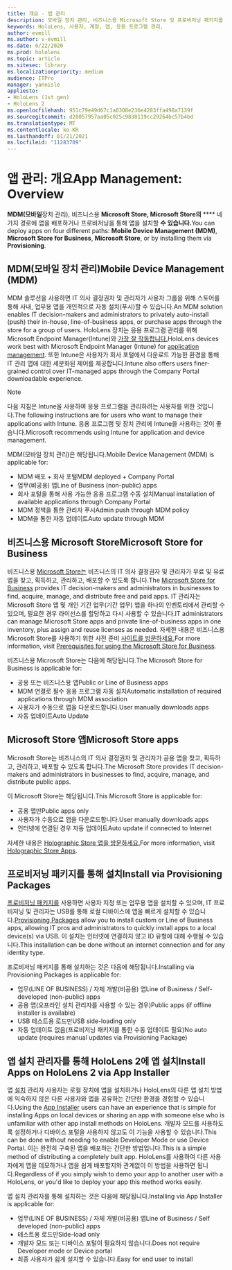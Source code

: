```yaml
---
title: 개요 - 앱 관리
description: 모바일 장치 관리, 비즈니스용 Microsoft Store 및 프로비저닝 패키지를 사용하여 혼합 현실 앱 관리에 대한 개요를 시작하세요.
keywords: HoloLens, 사용자, 계정, 앱, 응용 프로그램 관리,
author: evmill
ms.author: v-evmill
ms.date: 6/22/2020
ms.prod: hololens
ms.topic: article
ms.sitesec: library
ms.localizationpriority: medium
audience: ITPro
manager: yannisle
appliesto:
- HoloLens (1st gen)
- HoloLens 2
ms.openlocfilehash: 951c79e49d67c1a0308e236e4283ffa498a7139f
ms.sourcegitcommit: d20057957aa05c025c9838119cc29264bc57b4bd
ms.translationtype: MT
ms.contentlocale: ko-KR
ms.lasthandoff: 01/21/2021
ms.locfileid: "11283709"
---
```

# <span data-ttu-id="37ee1-104">앱 관리: 개요</span><span class="sxs-lookup"><span data-stu-id="37ee1-104">App Management: Overview</span></span>

<span data-ttu-id="37ee1-105">**MDM(모바일**장치 관리), 비즈니스용 **Microsoft Store, Microsoft Store의** \*\*\*\* 네 가지 경로에 앱을 배포하거나 프로비저닝을 통해 앱을 설치할 **수 있습니다.**</span><span class="sxs-lookup"><span data-stu-id="37ee1-105">You can deploy apps on four different paths: **Mobile Device Management (MDM)**, **Microsoft Store for Business**, **Microsoft Store**, or by installing them via **Provisioning**.</span></span>

## <span data-ttu-id="37ee1-106">MDM(모바일 장치 관리)</span><span class="sxs-lookup"><span data-stu-id="37ee1-106">Mobile Device Management (MDM)</span></span>

<span data-ttu-id="37ee1-107">MDM 솔루션을 사용하면 IT 의사 결정권자 및 관리자가 사용자 그룹을 위해 스토어를 통해 사내, 업무용 앱을 개인적으로 자동 설치(푸시)할 수 있습니다.</span><span class="sxs-lookup"><span data-stu-id="37ee1-107">An MDM solution enables IT decision-makers and administrators to privately auto-install (push) their in-house, line-of-business apps, or purchase apps through the store for a group of users.</span></span> <span data-ttu-id="37ee1-108">HoloLens 장치는 응용 프로그램 관리를 위해 Microsoft Endpoint Manager(Intune)와 [가장 잘 작동합니다.](app-deploy-intune.md)</span><span class="sxs-lookup"><span data-stu-id="37ee1-108">HoloLens devices work best with Microsoft Endpoint Manager (Intune) for [application management](app-deploy-intune.md).</span></span> <span data-ttu-id="37ee1-109">또한 Intune은 사용자가 회사 포털에서 다운로드 가능한 환경을 통해 IT 관리 앱에 대한 세분화된 제어를 제공합니다.</span><span class="sxs-lookup"><span data-stu-id="37ee1-109">Intune also offers users finer-grained control over IT-managed apps through the Company Portal downloadable experience.</span></span>

> [!NOTE]
> <span data-ttu-id="37ee1-110">다음 지침은 Intune을 사용하여 응용 프로그램을 관리하려는 사용자를 위한 것입니다.</span><span class="sxs-lookup"><span data-stu-id="37ee1-110">The following instructions are for users who want to manage their applications with Intune.</span></span> <span data-ttu-id="37ee1-111">응용 프로그램 및 장치 관리에 Intune을 사용하는 것이 좋습니다.</span><span class="sxs-lookup"><span data-stu-id="37ee1-111">Microsoft recommends using Intune for application and device management.</span></span>

<span data-ttu-id="37ee1-112">MDM(모바일 장치 관리)은 해당됩니다.</span><span class="sxs-lookup"><span data-stu-id="37ee1-112">Mobile Device Management (MDM) is applicable for:</span></span>

* <span data-ttu-id="37ee1-113">MDM 배포 + 회사 포털</span><span class="sxs-lookup"><span data-stu-id="37ee1-113">MDM deployed + Company Portal</span></span>
* <span data-ttu-id="37ee1-114">업무(비공용) 앱</span><span class="sxs-lookup"><span data-stu-id="37ee1-114">Line of Business (non-public) apps</span></span>
* <span data-ttu-id="37ee1-115">회사 포털을 통해 사용 가능한 응용 프로그램 수동 설치</span><span class="sxs-lookup"><span data-stu-id="37ee1-115">Manual installation of available applications through Company Portal</span></span>
* <span data-ttu-id="37ee1-116">MDM 정책을 통한 관리자 푸시</span><span class="sxs-lookup"><span data-stu-id="37ee1-116">Admin push through MDM policy</span></span>
* <span data-ttu-id="37ee1-117">MDM을 통한 자동 업데이트</span><span class="sxs-lookup"><span data-stu-id="37ee1-117">Auto update through MDM</span></span>

## <span data-ttu-id="37ee1-118">비즈니스용 Microsoft Store</span><span class="sxs-lookup"><span data-stu-id="37ee1-118">Microsoft Store for Business</span></span>

<span data-ttu-id="37ee1-119">비즈니스용 [Microsoft Store는](app-deploy-store-business.md) 비즈니스의 IT 의사 결정권자 및 관리자가 무료 및 유료 앱을 찾고, 획득하고, 관리하고, 배포할 수 있도록 합니다.</span><span class="sxs-lookup"><span data-stu-id="37ee1-119">The [Microsoft Store for Business](app-deploy-store-business.md) provides IT decision-makers and administrators in businesses to find, acquire, manage, and distribute free and paid apps.</span></span> <span data-ttu-id="37ee1-120">IT 관리자는 Microsoft Store 앱 및 개인 기간 업무(기간 업무) 앱을 하나의 인벤토리에서 관리할 수 있으며, 필요한 경우 라이선스를 할당하고 다시 사용할 수 있습니다.</span><span class="sxs-lookup"><span data-stu-id="37ee1-120">IT administrators can manage Microsoft Store apps and private line-of-business apps in one inventory, plus assign and reuse licenses as needed.</span></span> <span data-ttu-id="37ee1-121">자세한 내용은 비즈니스용 Microsoft Store를 사용하기 위한 사전 준비 [사이트를 방문하세요.](https://docs.microsoft.com/microsoft-store/prerequisites-microsoft-store-for-business)</span><span class="sxs-lookup"><span data-stu-id="37ee1-121">For more information, visit [Prerequisites for using the Microsoft Store for Business](https://docs.microsoft.com/microsoft-store/prerequisites-microsoft-store-for-business).</span></span>

<span data-ttu-id="37ee1-122">비즈니스용 Microsoft Store는 다음에 해당됩니다.</span><span class="sxs-lookup"><span data-stu-id="37ee1-122">The Microsoft Store for Business is applicable for:</span></span>

* <span data-ttu-id="37ee1-123">공용 또는 비즈니스용 앱</span><span class="sxs-lookup"><span data-stu-id="37ee1-123">Public or Line of Business apps</span></span>
* <span data-ttu-id="37ee1-124">MDM 연결로 필수 응용 프로그램 자동 설치</span><span class="sxs-lookup"><span data-stu-id="37ee1-124">Automatic installation of required applications through MDM association</span></span>
* <span data-ttu-id="37ee1-125">사용자가 수동으로 앱을 다운로드합니다.</span><span class="sxs-lookup"><span data-stu-id="37ee1-125">User manually downloads apps</span></span>
* <span data-ttu-id="37ee1-126">자동 업데이트</span><span class="sxs-lookup"><span data-stu-id="37ee1-126">Auto Update</span></span>

## <span data-ttu-id="37ee1-127">Microsoft Store 앱</span><span class="sxs-lookup"><span data-stu-id="37ee1-127">Microsoft Store apps</span></span>

<span data-ttu-id="37ee1-128">Microsoft Store는 비즈니스의 IT 의사 결정권자 및 관리자가 공용 앱을 찾고, 획득하고, 관리하고, 배포할 수 있도록 합니다.</span><span class="sxs-lookup"><span data-stu-id="37ee1-128">The Microsoft Store provides IT decision-makers and administrators in businesses to find, acquire, manage, and distribute public apps.</span></span>

<span data-ttu-id="37ee1-129">이 Microsoft Store는 해당됩니다.</span><span class="sxs-lookup"><span data-stu-id="37ee1-129">This Microsoft Store is applicable for:</span></span>

* <span data-ttu-id="37ee1-130">공용 앱만</span><span class="sxs-lookup"><span data-stu-id="37ee1-130">Public apps only</span></span>
* <span data-ttu-id="37ee1-131">사용자가 수동으로 앱을 다운로드합니다.</span><span class="sxs-lookup"><span data-stu-id="37ee1-131">User manually downloads apps</span></span>
* <span data-ttu-id="37ee1-132">인터넷에 연결된 경우 자동 업데이트</span><span class="sxs-lookup"><span data-stu-id="37ee1-132">Auto update if connected to Internet</span></span>

<span data-ttu-id="37ee1-133">자세한 내용은 [Holographic Store 앱을 방문하세요.](https://docs.microsoft.com/hololens/holographic-store-apps)</span><span class="sxs-lookup"><span data-stu-id="37ee1-133">For more information, visit [Holographic Store Apps](https://docs.microsoft.com/hololens/holographic-store-apps).</span></span>

## <span data-ttu-id="37ee1-134">프로비저닝 패키지를 통해 설치</span><span class="sxs-lookup"><span data-stu-id="37ee1-134">Install via Provisioning Packages</span></span>

<span data-ttu-id="37ee1-135">[프로비저닝 패키지를](app-deploy-provisioning-package.md) 사용하면 사용자 지정 또는 업무용 앱을 설치할 수 있으며, IT 프로비저닝 및 관리자는 USB를 통해 로컬 디바이스에 앱을 빠르게 설치할 수 있습니다.</span><span class="sxs-lookup"><span data-stu-id="37ee1-135">[Provisioning Packages](app-deploy-provisioning-package.md) allow you to install custom or Line of Business apps, allowing IT pros and administrators to quickly install apps to a local device(s) via USB.</span></span> <span data-ttu-id="37ee1-136">이 설치는 인터넷에 연결하지 않고 ID 유형에 대해 수행될 수 있습니다.</span><span class="sxs-lookup"><span data-stu-id="37ee1-136">This installation can be done without an internet connection and for any identity type.</span></span>

<span data-ttu-id="37ee1-137">프로비저닝 패키지를 통해 설치하는 것은 다음에 해당됩니다.</span><span class="sxs-lookup"><span data-stu-id="37ee1-137">Installing via Provisioning Packages is applicable for:</span></span>

* <span data-ttu-id="37ee1-138">업무(LINE OF BUSINESS) / 자체 개발(비공용) 앱</span><span class="sxs-lookup"><span data-stu-id="37ee1-138">Line of Business / Self-developed (non-public) apps</span></span>
* <span data-ttu-id="37ee1-139">공용 앱(오프라인 설치 관리자를 사용할 수 있는 경우)</span><span class="sxs-lookup"><span data-stu-id="37ee1-139">Public apps (if offline installer is available)</span></span>
* <span data-ttu-id="37ee1-140">USB 테스트용 로드만</span><span class="sxs-lookup"><span data-stu-id="37ee1-140">USB side-loading only</span></span>
* <span data-ttu-id="37ee1-141">자동 업데이트 없음(프로비저닝 패키지를 통한 수동 업데이트 필요)</span><span class="sxs-lookup"><span data-stu-id="37ee1-141">No auto update (requires manual updates via Provisioning Package)</span></span>

## <span data-ttu-id="37ee1-142">앱 설치 관리자를 통해 HoloLens 2에 앱 설치</span><span class="sxs-lookup"><span data-stu-id="37ee1-142">Install Apps on HoloLens 2 via App Installer</span></span>

<span data-ttu-id="37ee1-143">앱 [설치](app-deploy-app-installer.md) 관리자 사용자는 로컬 장치에 앱을 설치하거나 HoloLens의 다른 앱 설치 방법에 익숙하지 않은 다른 사용자와 앱을 공유하는 간단한 환경을 경험할 수 있습니다.</span><span class="sxs-lookup"><span data-stu-id="37ee1-143">Using the [App Installer](app-deploy-app-installer.md) users can have an experience that is simple for installing Apps on local devices or sharing an app with someone else who is unfamiliar with other app install methods on HoloLens.</span></span> <span data-ttu-id="37ee1-144">개발자 모드를 사용하도록 설정하거나 디바이스 포털을 사용하지 않고도 이 기능을 사용할 수 있습니다.</span><span class="sxs-lookup"><span data-stu-id="37ee1-144">This can be done without needing to enable Developer Mode or use Device Portal.</span></span> <span data-ttu-id="37ee1-145">이는 완전히 구축된 앱을 배포하는 간단한 방법입니다.</span><span class="sxs-lookup"><span data-stu-id="37ee1-145">This is a simple method of distributing a completely built app.</span></span> <span data-ttu-id="37ee1-146">HoloLens를 사용하여 다른 사용자에게 앱을 데모하거나 앱을 쉽게 배포할지와 관계없이 이 방법을 사용하면 됩니다.</span><span class="sxs-lookup"><span data-stu-id="37ee1-146">Regardless of if you simply wish to demo your app to another user with a HoloLens, or you'd like to deploy your app this method works easily.</span></span>

<span data-ttu-id="37ee1-147">앱 설치 관리자를 통해 설치하는 것은 다음에 해당됩니다.</span><span class="sxs-lookup"><span data-stu-id="37ee1-147">Installing via App Installer is applicable for:</span></span>

* <span data-ttu-id="37ee1-148">업무(LINE OF BUSINESS) / 자체 개발(비공용) 앱</span><span class="sxs-lookup"><span data-stu-id="37ee1-148">Line of Business / Self developed (non-public) apps</span></span>
* <span data-ttu-id="37ee1-149">테스트용 로드만</span><span class="sxs-lookup"><span data-stu-id="37ee1-149">Side-load only</span></span>
* <span data-ttu-id="37ee1-150">개발자 모드 또는 디바이스 포털이 필요하지 않습니다.</span><span class="sxs-lookup"><span data-stu-id="37ee1-150">Does not require Developer mode or Device portal</span></span>
* <span data-ttu-id="37ee1-151">최종 사용자가 쉽게 설치할 수 있습니다.</span><span class="sxs-lookup"><span data-stu-id="37ee1-151">Easy for end user to install</span></span>

